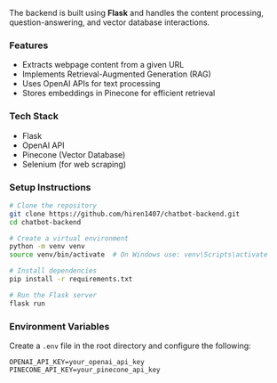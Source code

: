 The backend is built using **Flask** and handles the content processing, question-answering, and vector database interactions.

### Features
- Extracts webpage content from a given URL
- Implements Retrieval-Augmented Generation (RAG)
- Uses OpenAI APIs for text processing
- Stores embeddings in Pinecone for efficient retrieval

### Tech Stack
- Flask
- OpenAI API
- Pinecone (Vector Database)
- Selenium (for web scraping)

### Setup Instructions
```sh
# Clone the repository
git clone https://github.com/hiren1407/chatbot-backend.git
cd chatbot-backend

# Create a virtual environment
python -m venv venv
source venv/bin/activate  # On Windows use: venv\Scripts\activate

# Install dependencies
pip install -r requirements.txt

# Run the Flask server
flask run
```

### Environment Variables
Create a `.env` file in the root directory and configure the following:
```
OPENAI_API_KEY=your_openai_api_key
PINECONE_API_KEY=your_pinecone_api_key
